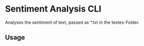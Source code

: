 # Sentiment Analysis CLI

Analyses the sentiment of text, passed as \*.txt in the textes-Folder.

## Usage
